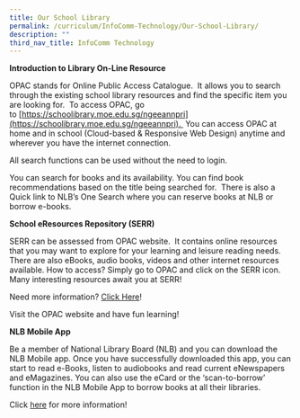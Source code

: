 ```yaml
---
title: Our School Library
permalink: /curriculum/InfoComm-Technology/Our-School-Library/
description: ""
third_nav_title: InfoComm Technology
---
```

**Introduction to Library On-Line Resource**

OPAC stands for Online Public Access Catalogue.  It allows you to search through the existing school library resources and find the specific item you are looking for.  To access OPAC, go to [https://schoolibrary.moe.edu.sg/ngeeannpri](https://schoolibrary.moe.edu.sg/ngeeannpri).  You can access OPAC at home and in school (Cloud-based & Responsive Web Design) anytime and wherever you have the internet connection.

All search functions can be used without the need to login.

You can search for books and its availability. You can find book recommendations based on the title being searched for.  There is also a Quick link to NLB’s One Search where you can reserve books at NLB or borrow e-books.

**School eResources Repository (SERR)**

SERR can be assessed from OPAC website.  It contains online resources that you may want to explore for your learning and leisure reading needs.  There are also eBooks, audio books, videos and other internet resources available. How to access? Simply go to OPAC and click on the SERR icon.  Many interesting resources await you at SERR!

Need more information? [Click Here]()!

Visit the OPAC website and have fun learning!

**NLB Mobile App**

Be a member of National Library Board (NLB) and you can download the NLB Mobile app. Once you have successfully downloaded this app, you can start to read e-Books, listen to audiobooks and read current eNewspapers and eMagazines. You can also use the eCard or the ‘scan-to-borrow’ function in the NLB Mobile App to borrow books at all their libraries.

Click [here](http://www.singaporeforkids.com/editors-picks/the-nlb-mobile-app/) for more information!